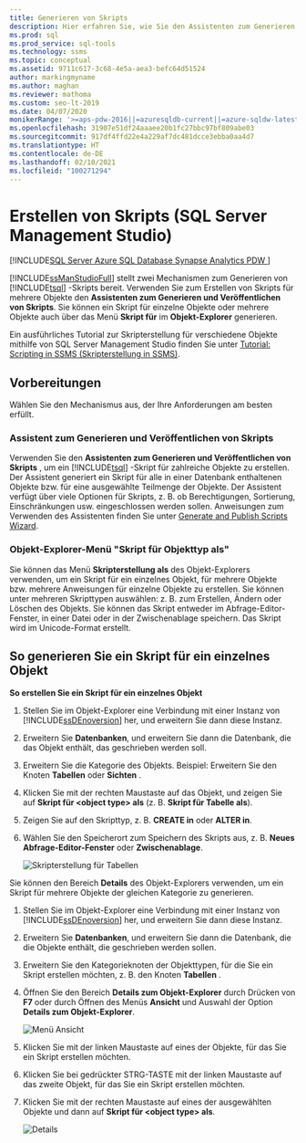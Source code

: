```yaml
---
title: Generieren von Skripts
description: Hier erfahren Sie, wie Sie den Assistenten zum Generieren und Veröffentlichen von Skripts verwenden, um Transact-SQL-Skripts für mehrere Objekte zu erstellen. Außerdem wird erläutert, wie Sie das Skript als Menü im Objekt-Explorer nutzen, um Skripts für einzelne oder mehrere Objekte zu generieren.
ms.prod: sql
ms.prod_service: sql-tools
ms.technology: ssms
ms.topic: conceptual
ms.assetid: 9711c617-3c68-4e5a-aea3-befc64d51524
author: markingmyname
ms.author: maghan
ms.reviewer: mathoma
ms.custom: seo-lt-2019
ms.date: 04/07/2020
monikerRange: '>=aps-pdw-2016||=azuresqldb-current||=azure-sqldw-latest||>=sql-server-2016||>=sql-server-linux-2017||=azuresqldb-mi-current'
ms.openlocfilehash: 31907e51df24aaaee20b1fc27bbc97bf809abe03
ms.sourcegitcommit: 917df4ffd22e4a229af7dc481dcce3ebba0aa4d7
ms.translationtype: HT
ms.contentlocale: de-DE
ms.lasthandoff: 02/10/2021
ms.locfileid: "100271294"
---
```

# <a name="generate-scripts-sql-server-management-studio"></a>Erstellen von Skripts (SQL Server Management Studio)

[!INCLUDE[SQL Server Azure SQL Database Synapse Analytics PDW ](../../includes/applies-to-version/sql-asdb-asdbmi-asa-pdw.md)]

[!INCLUDE[ssManStudioFull](../../includes/ssmanstudiofull-md.md)] stellt zwei Mechanismen zum Generieren von [!INCLUDE[tsql](../../includes/tsql-md.md)] -Skripts bereit. Verwenden Sie zum Erstellen von Skripts für mehrere Objekte den **Assistenten zum Generieren und Veröffentlichen von Skripts**. Sie können ein Skript für einzelne Objekte oder mehrere Objekte auch über das Menü **Skript für** im **Objekt-Explorer** generieren.

Ein ausführliches Tutorial zur Skripterstellung für verschiedene Objekte mithilfe von SQL Server Management Studio finden Sie unter [Tutorial: Scripting in SSMS (Skripterstellung in SSMS)](../tutorials/scripting-ssms.md).

## <a name="before-you-begin"></a>Vorbereitungen

Wählen Sie den Mechanismus aus, der Ihre Anforderungen am besten erfüllt. 

###  <a name="generate-and-publish-scripts-wizard"></a><a name="GenPubScriptWiz"></a> Assistent zum Generieren und Veröffentlichen von Skripts

Verwenden Sie den **Assistenten zum Generieren und Veröffentlichen von Skripts** , um ein [!INCLUDE[tsql](../../includes/tsql-md.md)] -Skript für zahlreiche Objekte zu erstellen. Der Assistent generiert ein Skript für alle in einer Datenbank enthaltenen Objekte bzw. für eine ausgewählte Teilmenge der Objekte. Der Assistent verfügt über viele Optionen für Skripts, z. B. ob Berechtigungen, Sortierung, Einschränkungen usw. eingeschlossen werden sollen. Anweisungen zum Verwenden des Assistenten finden Sie unter [Generate and Publish Scripts Wizard](./generate-and-publish-scripts-wizard.md).
  
### <a name="object-explorer-script-as-menu"></a><a name="OEScriptAsMenu"></a> Objekt-Explorer-Menü "Skript für Objekttyp als"

Sie können das Menü **Skripterstellung als** des Objekt-Explorers verwenden, um ein Skript für ein einzelnes Objekt, für mehrere Objekte bzw. mehrere Anweisungen für einzelne Objekte zu erstellen. Sie können unter mehreren Skripttypen auswählen: z. B. zum Erstellen, Ändern oder Löschen des Objekts. Sie können das Skript entweder im Abfrage-Editor-Fenster, in einer Datei oder in der Zwischenablage speichern. Das Skript wird im Unicode-Format erstellt.

## <a name="to-generate-a-script-of-a-single-object"></a><a name="ScriptSingleObject"></a> So generieren Sie ein Skript für ein einzelnes Objekt

**So erstellen Sie ein Skript für ein einzelnes Objekt**

1. Stellen Sie im Objekt-Explorer eine Verbindung mit einer Instanz von [!INCLUDE[ssDEnoversion](../../includes/ssdenoversion-md.md)] her, und erweitern Sie dann diese Instanz.

2. Erweitern Sie **Datenbanken**, und erweitern Sie dann die Datenbank, die das Objekt enthält, das geschrieben werden soll.

3. Erweitern Sie die Kategorie des Objekts. Beispiel: Erweitern Sie den Knoten **Tabellen** oder **Sichten** .

4. Klicken Sie mit der rechten Maustaste auf das Objekt, und zeigen Sie auf **Skript für \<object type> als** (z. B. **Skript für Tabelle als**).

5. Zeigen Sie auf den Skripttyp, z. B. **CREATE in** oder **ALTER in**.

6. Wählen Sie den Speicherort zum Speichern des Skripts aus, z. B. **Neues Abfrage-Editor-Fenster** oder **Zwischenablage**.

    ![Skripterstellung für Tabellen](media/generate-scripts-sql-server-management-studio/script-table.png)

Sie können den Bereich **Details** des Objekt-Explorers verwenden, um ein Skript für mehrere Objekte der gleichen Kategorie zu generieren.

1. Stellen Sie im Objekt-Explorer eine Verbindung mit einer Instanz von [!INCLUDE[ssDEnoversion](../../includes/ssdenoversion-md.md)] her, und erweitern Sie dann diese Instanz.

2. Erweitern Sie **Datenbanken**, und erweitern Sie dann die Datenbank, die die Objekte enthält, die geschrieben werden sollen.

3. Erweitern Sie den Kategorieknoten der Objekttypen, für die Sie ein Skript erstellen möchten, z. B. den Knoten **Tabellen** .

4. Öffnen Sie den Bereich **Details zum Objekt-Explorer** durch Drücken von **F7** oder durch Öffnen des Menüs **Ansicht** und Auswahl der Option **Details zum Objekt-Explorer**.

    ![Menü Ansicht](media/generate-scripts-sql-server-management-studio/object-explorer-details-view-menu.png)

5. Klicken Sie mit der linken Maustaste auf eines der Objekte, für das Sie ein Skript erstellen möchten.

6. Klicken Sie bei gedrückter STRG-TASTE mit der linken Maustaste auf das zweite Objekt, für das Sie ein Skript erstellen möchten.

7. Klicken Sie mit der rechten Maustaste auf eines der ausgewählten Objekte und dann auf **Skript für \<object type> als**.

    ![Details](media/generate-scripts-sql-server-management-studio/object-explorer-details.png)